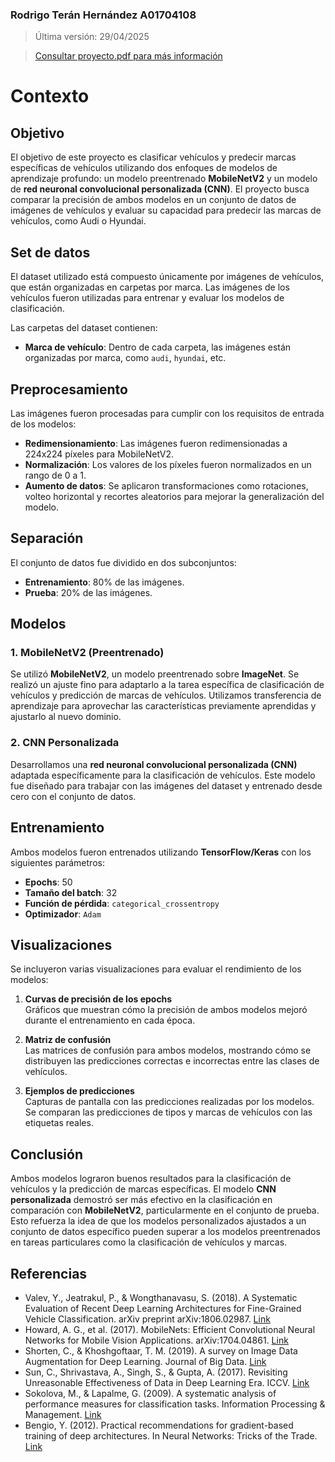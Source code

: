 ### Rodrigo Terán Hernández A01704108  
> Última versión: 29/04/2025

> <a href="/proyecto.pdf">Consultar proyecto.pdf para más información</a>

# Contexto

## Objetivo  
El objetivo de este proyecto es clasificar vehículos y predecir marcas específicas de vehículos utilizando dos enfoques de modelos de aprendizaje profundo: un modelo preentrenado **MobileNetV2** y un modelo de **red neuronal convolucional personalizada (CNN)**. El proyecto busca comparar la precisión de ambos modelos en un conjunto de datos de imágenes de vehículos y evaluar su capacidad para predecir las marcas de vehículos, como Audi o Hyundai.

## Set de datos  
El dataset utilizado está compuesto únicamente por imágenes de vehículos, que están organizadas en carpetas por marca. Las imágenes de los vehículos fueron utilizadas para entrenar y evaluar los modelos de clasificación.

Las carpetas del dataset contienen:

- **Marca de vehículo**: Dentro de cada carpeta, las imágenes están organizadas por marca, como `audi`, `hyundai`, etc.

## Preprocesamiento  
Las imágenes fueron procesadas para cumplir con los requisitos de entrada de los modelos:

- **Redimensionamiento**: Las imágenes fueron redimensionadas a 224x224 píxeles para MobileNetV2.
- **Normalización**: Los valores de los píxeles fueron normalizados en un rango de 0 a 1.
- **Aumento de datos**: Se aplicaron transformaciones como rotaciones, volteo horizontal y recortes aleatorios para mejorar la generalización del modelo.

## Separación  
El conjunto de datos fue dividido en dos subconjuntos:

- **Entrenamiento**: 80% de las imágenes.
- **Prueba**: 20% de las imágenes.

## Modelos  
### 1. **MobileNetV2 (Preentrenado)**
Se utilizó **MobileNetV2**, un modelo preentrenado sobre **ImageNet**. Se realizó un ajuste fino para adaptarlo a la tarea específica de clasificación de vehículos y predicción de marcas de vehículos. Utilizamos transferencia de aprendizaje para aprovechar las características previamente aprendidas y ajustarlo al nuevo dominio.

### 2. **CNN Personalizada**
Desarrollamos una **red neuronal convolucional personalizada (CNN)** adaptada específicamente para la clasificación de vehículos. Este modelo fue diseñado para trabajar con las imágenes del dataset y entrenado desde cero con el conjunto de datos.

## Entrenamiento  
Ambos modelos fueron entrenados utilizando **TensorFlow/Keras** con los siguientes parámetros:

- **Epochs**: 50
- **Tamaño del batch**: 32
- **Función de pérdida**: `categorical_crossentropy`
- **Optimizador**: `Adam`

## Visualizaciones  
Se incluyeron varias visualizaciones para evaluar el rendimiento de los modelos:

1. **Curvas de precisión de los epochs**  
   Gráficos que muestran cómo la precisión de ambos modelos mejoró durante el entrenamiento en cada época.

2. **Matriz de confusión**  
   Las matrices de confusión para ambos modelos, mostrando cómo se distribuyen las predicciones correctas e incorrectas entre las clases de vehículos.

3. **Ejemplos de predicciones**  
   Capturas de pantalla con las predicciones realizadas por los modelos. Se comparan las predicciones de tipos y marcas de vehículos con las etiquetas reales.

## Conclusión  
Ambos modelos lograron buenos resultados para la clasificación de vehículos y la predicción de marcas específicas. El modelo **CNN personalizada** demostró ser más efectivo en la clasificación en comparación con **MobileNetV2**, particularmente en el conjunto de prueba. Esto refuerza la idea de que los modelos personalizados ajustados a un conjunto de datos específico pueden superar a los modelos preentrenados en tareas particulares como la clasificación de vehículos y marcas.

## Referencias  
- Valev, Y., Jeatrakul, P., & Wongthanavasu, S. (2018). A Systematic Evaluation of Recent Deep Learning Architectures for Fine-Grained Vehicle Classification. arXiv preprint arXiv:1806.02987. [Link](https://arxiv.org/abs/1806.02987)
- Howard, A. G., et al. (2017). MobileNets: Efficient Convolutional Neural Networks for Mobile Vision Applications. arXiv:1704.04861. [Link](https://arxiv.org/abs/1704.04861)
- Shorten, C., & Khoshgoftaar, T. M. (2019). A survey on Image Data Augmentation for Deep Learning. Journal of Big Data. [Link](https://link.springer.com/article/10.1186/s40537-019-0197-0)
- Sun, C., Shrivastava, A., Singh, S., & Gupta, A. (2017). Revisiting Unreasonable Effectiveness of Data in Deep Learning Era. ICCV. [Link](https://openaccess.thecvf.com/content_iccv_2017/html/Sun_Revisiting_Unreasonable_Effectiveness_ICCV_2017_paper.html)
- Sokolova, M., & Lapalme, G. (2009). A systematic analysis of performance measures for classification tasks. Information Processing & Management. [Link](https://www.sciencedirect.com/science/article/pii/S0306457308001866)
- Bengio, Y. (2012). Practical recommendations for gradient-based training of deep architectures. In Neural Networks: Tricks of the Trade. [Link](https://link.springer.com/chapter/10.1007/978-3-642-35289-8_2)

